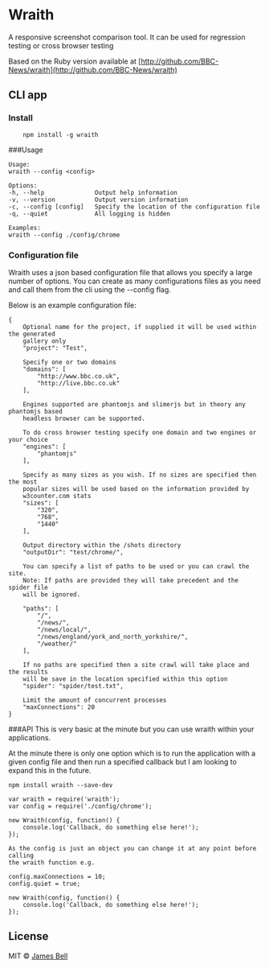 # Wraith
A responsive screenshot comparison tool. It can be used for regression testing or cross browser testing

Based on the Ruby version available at [http://github.com/BBC-News/wraith](http://github.com/BBC-News/wraith)

## CLI app

### Install

```
	npm install -g wraith
```

###Usage

	Usage:
	wraith --config <config>

	Options:
	-h, --help				Output help information
	-v, --version			Output version information
	-c, --config [config]	Specify the location of the configuration file
	-q, --quiet				All logging is hidden

	Examples:
	wraith --config ./config/chrome

### Configuration file

Wraith uses a json based configuration file that allows you specify a large number of options. You can create as many configurations files as you need and call them from the cli using the --config flag.

Below is an example configuration file:

	{
		Optional name for the project, if supplied it will be used within the generated
		gallery only
		"project": "Test",

		Specify one or two domains
		"domains": [
			"http://www.bbc.co.uk",
			"http://live.bbc.co.uk"
		],

		Engines supported are phantomjs and slimerjs but in theory any phantomjs based
		headless browser can be supported.

		To do cross browser testing specify one domain and two engines or your choice
		"engines": [
			"phantomjs"
		],

		Specify as many sizes as you wish. If no sizes are specified then the most
		popular sizes will be used based on the information provided by
		w3counter.com stats
		"sizes": [
			"320",
			"768",
			"1440"
		],

		Output directory within the /shots directory
		"outputDir": "test/chrome/",

		You can specify a list of paths to be used or you can crawl the site.
		Note: If paths are provided they will take precedent and the spider file
		will be ignored.

		"paths": [
			"/",
			"/news/",
			"/news/local/",
			"/news/england/york_and_north_yorkshire/",
			"/weather/"
		],

		If no paths are specified then a site crawl will take place and the results
		will be save in the location specified within this option
		"spider": "spider/test.txt",

		Limit the amount of concurrent processes
		"maxConnections": 20
	}

###API
This is very basic at the minute but you can use wraith within your applications.

At the minute there is only one option which is to run the application with a given config file and then run a specified callback but I am looking to expand this in the future.

	npm install wraith --save-dev

	var wraith = require('wraith');
	var config = require('./config/chrome');

	new Wraith(config, function() {
		console.log('Callback, do something else here!');
	});

	As the config is just an object you can change it at any point before calling
	the wraith function e.g.

	config.maxConnections = 10;
	config.quiet = true;

	new Wraith(config, function() {
		console.log('Callback, do something else here!');
	});

## License

MIT © [James Bell](http://james-bell.co.uk)
